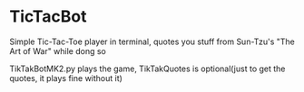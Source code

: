 # TicTacBot

Simple Tic-Tac-Toe player in terminal, quotes you stuff from Sun-Tzu's "The Art of War" while dong so

TikTakBotMK2.py plays the game, TikTakQuotes is optional(just to get the quotes, it plays fine without it)
